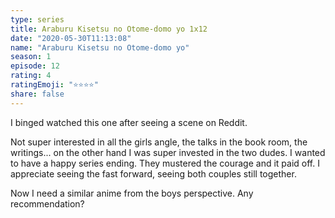 ```yaml
--- 
type: series 
title: Araburu Kisetsu no Otome-domo yo 1x12 
date: "2020-05-30T11:13:08" 
name: "Araburu Kisetsu no Otome-domo yo" 
season: 1 
episode: 12 
rating: 4
ratingEmoji: "⭐️⭐️⭐️⭐️" 
share: false
---
```


I binged watched this one after seeing a scene on Reddit.

Not super interested in all the girls angle, the talks in the book room, the writings... on the other hand I was super invested in the two dudes. I wanted to have a happy series ending. They mustered the courage and it paid off. I appreciate seeing the fast forward, seeing both couples still together.

Now I need a similar anime from the boys perspective. Any recommendation?

